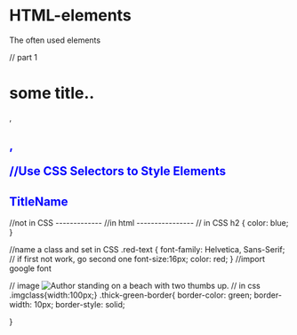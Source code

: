 # HTML-elements
The often used elements

// part 1
<h1>some title..</h1>,  <h2>, <p></p>

//Use CSS Selectors to Style Elements 
  <h2 style="color: blue">TitleName</h2> //not in CSS
-------------
  //in html
  <style>
    h2 {color: blue;}
  </style>
----------------
// in CSS
  h2 {
  color: blue;
  }
  
  //name a class and set in CSS
   .red-text {
    font-family: Helvetica, Sans-Serif;  // if first not work, go second one
    font-size:16px;
    color: red;
  }
  //import google font
  <link href="https://fonts.googleapis.com/css?family=Lobster" rel="stylesheet" type="text/css">
  
// image
<img class="imgclass .thick-green-border" src="https://www.your-image-source.com/your-image.jpg" alt="Author standing on a beach with two thumbs up. ">
  // in css
  .imgclass{width:100px;}
  .thick-green-border{
    border-color: green;
    border-width: 10px;
    border-style: solid;
    
  }
